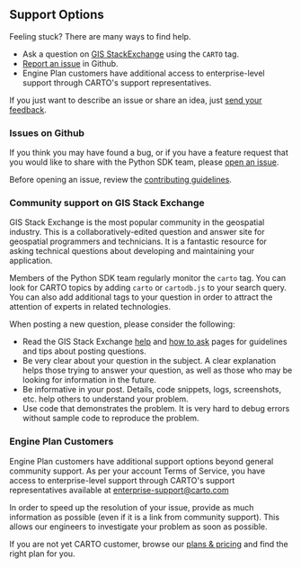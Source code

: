 ## Support Options

Feeling stuck? There are many ways to find help.

* Ask a question on [GIS StackExchange](https://gis.stackexchange.com/questions/tagged/carto) using the `CARTO` tag.
* [Report an issue](https://github.com/CartoDB/cartodb.js/issues) in Github.
* Engine Plan customers have additional access to enterprise-level support through CARTO's support representatives.

If you just want to describe an issue or share an idea, just <a class="typeform-share" href="https://cartohq.typeform.com/to/mH6RRl" data-mode="popup" target="_blank"> send your feedback</a><script>(function() { var qs,js,q,s,d=document, gi=d.getElementById, ce=d.createElement, gt=d.getElementsByTagName, id="typef_orm_share", b="https://embed.typeform.com/"; if(!gi.call(d,id)){ js=ce.call(d,"script"); js.id=id; js.src=b+"embed.js"; q=gt.call(d,"script")[0]; q.parentNode.insertBefore(js,q) } })() </script>.

### Issues on Github

If you think you may have found a bug, or if you have a feature request that you would like to share with the Python SDK team, please [open an issue](https://github.com/cartodb/cartodb.js/issues/new). 

Before opening an issue, review the [contributing guidelines](https://github.com/CartoDB/cartodb.js/blob/develop/CONTRIBUTING.md#filling-a-ticket).


### Community support on GIS Stack Exchange

GIS Stack Exchange is the most popular community in the geospatial industry. This is a collaboratively-edited question and answer site for geospatial programmers and technicians. It is a fantastic resource for asking technical questions about developing and maintaining your application.

Members of the Python SDK team regularly monitor the `carto` tag. You can look for CARTO topics by adding `carto` or `cartodb.js` to your search query. You can also add additional tags to your question in order to attract the attention of experts in related technologies.


When posting a new question, please consider the following:

* Read the GIS Stack Exchange [help](https://gis.stackexchange.com/help) and [how to ask](https://gis.stackexchange.com/help/how-to-ask) pages for guidelines and tips about posting questions.
* Be very clear about your question in the subject. A clear explanation helps those trying to answer your question, as well as those who may be looking for information in the future.
* Be informative in your post. Details, code snippets, logs, screenshots, etc. help others to understand your problem.
* Use code that demonstrates the problem. It is very hard to debug errors without sample code to reproduce the problem.

### Engine Plan Customers

Engine Plan customers have additional support options beyond general community support. As per your account Terms of Service, you have access to enterprise-level support through CARTO's support representatives available at [enterprise-support@carto.com](mailto:enterprise-support@carto.com)

In order to speed up the resolution of your issue, provide as much information as possible (even if it is a link from community support). This allows our engineers to investigate your problem as soon as possible.

If you are not yet CARTO customer, browse our [plans & pricing](https://carto.com/pricing/) and find the right plan for you.
